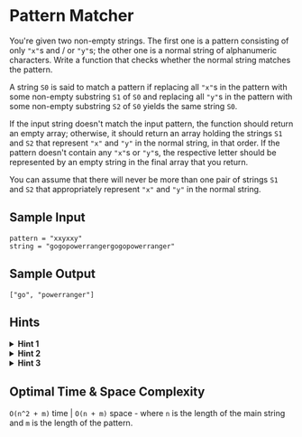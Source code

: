 # Pattern Matcher

You're given two non-empty strings. The first one is a pattern consisting of only `"x"`s and / or `"y"`s; the other one is a normal string of alphanumeric characters. Write a function that checks whether the normal string matches the pattern.

A string `S0` is said to match a pattern if replacing all `"x"`s in the pattern with some non-empty substring `S1` of `S0` and replacing all `"y"`s in the pattern with some non-empty substring `S2` of `S0` yields the same string `S0`.

If the input string doesn't match the input pattern, the function should return an empty array; otherwise, it should return an array holding the strings `S1` and `S2` that represent `"x"` and `"y"` in the normal string, in that order. If the pattern doesn't contain any `"x"`s or `"y"`s, the respective letter should be represented by an empty string in the final array that you return.

You can assume that there will never be more than one pair of strings `S1` and `S2` that appropriately represent `"x"` and `"y"` in the normal string.

## Sample Input

```plaintext
pattern = "xxyxxy"
string = "gogopowerrangergogopowerranger"
```

## Sample Output

```plaintext
["go", "powerranger"]
```

## Hints

<details>
<summary><b>Hint 1</b></summary>

Start by checking if the pattern starts with an "x". If it doesn't, consider generating a new pattern that swaps all "x"s for "y"s and vice versa; this might greatly simplify the rest of your algorithm. Make sure to keep track of whether or not you do this swap, as your final answer will be affected by it.

</details>

<details>
<summary><b>Hint 2</b></summary>

Use a hash table to store the number of "x"s and "y"s that appear in the pattern, and keep track of the position of the first "y". Knowing how many "x"s and "y"s appear in the pattern, paired with the length of the main string which you have access to, will allow you to quickly test out various possible lengths for "x" and "y". Knowing where the first "y" appears in the pattern will allow you to actually generate potential substrings.

</details>

<details>
<summary><b>Hint 3</b></summary>

Traverse the main string and try different combinations of substrings that could represent "x" and "y". For each potential combination, map the new pattern mentioned in `Hint #1` and see if it matches the main string.

</details>

## Optimal Time & Space Complexity

`O(n^2 + m)` time | `O(n + m)` space - where `n` is the length of the main string and `m` is the length of the pattern.
